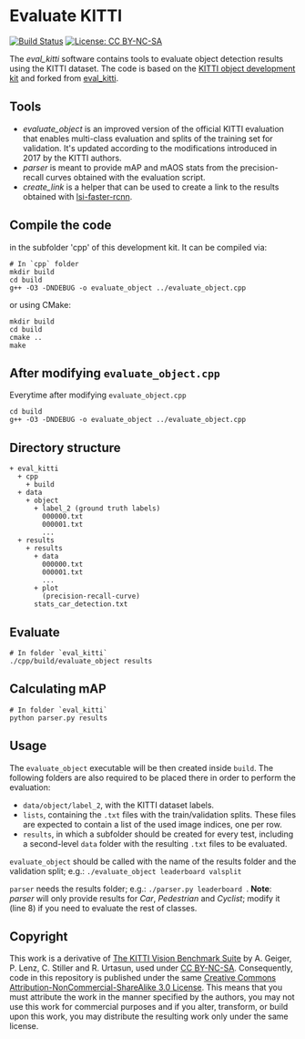 # Evaluate KITTI
[![Build Status](https://travis-ci.org/cguindel/eval_kitti.svg?branch=master)](https://travis-ci.org/cguindel/eval_kitti)
[![License: CC BY-NC-SA](https://img.shields.io/badge/License-CC%20BY--NC--SA%203.0-lightgrey.svg)](https://creativecommons.org/licenses/by-nc-sa/3.0/)

The *eval_kitti* software contains tools to evaluate object detection results using the KITTI dataset. The code is based on the [KITTI object development kit](http://www.cvlibs.net/datasets/kitti/eval_object.php) and forked from [eval_kitti](https://github.com/cguindel/eval_kitti).

## Tools

* *evaluate_object* is an improved version of the official KITTI evaluation that enables multi-class evaluation and splits of the training set for validation. It's updated according to the modifications introduced in 2017 by the KITTI authors.
* *parser* is meant to provide mAP and mAOS stats from the precision-recall curves obtained with the evaluation script.
* *create_link* is a helper that can be used to create a link to the results obtained with [lsi-faster-rcnn](https://github.com/cguindel/lsi-faster-rcnn).

## Compile the code
in the subfolder 'cpp' of this development kit. It can be compiled via:
```
# In `cpp` folder
mkdir build
cd build
g++ -O3 -DNDEBUG -o evaluate_object ../evaluate_object.cpp
```

or using CMake:

```
mkdir build
cd build
cmake ..
make
```

## After modifying `evaluate_object.cpp`
Everytime after modifying `evaluate_object.cpp`

```
cd build
g++ -O3 -DNDEBUG -o evaluate_object ../evaluate_object.cpp
```
## Directory structure
```
+ eval_kitti
  + cpp
    + build
  + data
    + object
      + label_2 (ground truth labels)
        000000.txt
        000001.txt
        ...
  + results
    + results
      + data
        000000.txt
        000001.txt
        ...
      + plot
        (precision-recall-curve)
      stats_car_detection.txt  
```
## Evaluate

```
# In folder `eval_kitti`
./cpp/build/evaluate_object results
```

## Calculating mAP
```
# In folder `eval_kitti`
python parser.py results
```

## Usage
The `evaluate_object` executable will be then created inside `build`. The following folders are also required to be placed there in order to perform the evaluation:

* `data/object/label_2`, with the KITTI dataset labels.
* `lists`, containing the  `.txt` files with the train/validation splits. These files are expected to contain a list of the used image indices, one per row.
* `results`, in which a subfolder should be created for every test, including a second-level `data` folder with the resulting `.txt` files to be evaluated.

`evaluate_object` should be called with the name of the results folder and the validation split; e.g.: ```./evaluate_object leaderboard valsplit ```

`parser` needs the results folder; e.g.: ```./parser.py leaderboard ```. **Note**: *parser* will only provide results for *Car*, *Pedestrian* and *Cyclist*; modify it (line 8) if you need to evaluate the rest of classes.  

## Copyright
This work is a derivative of [The KITTI Vision Benchmark Suite](http://www.cvlibs.net/datasets/kitti/eval_object.php) by A. Geiger, P. Lenz, C. Stiller and R. Urtasun, used under [CC BY-NC-SA](https://creativecommons.org/licenses/by-nc-sa/3.0/). Consequently, code in this repository is published under the same [Creative Commons Attribution-NonCommercial-ShareAlike 3.0 License](https://creativecommons.org/licenses/by-nc-sa/3.0/). This means that you must attribute the work in the manner specified by the authors, you may not use this work for commercial purposes and if you alter, transform, or build upon this work, you may distribute the resulting work only under the same license.
